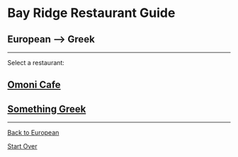 # Bay Ridge Restaurant Guide
## European --> Greek
---
Select a restaurant:
## [Omoni Cafe](https://omoniacafe.com/)
## [Something Greek](https://www.somethingreekonline.com/)
---
[Back to European](../European)

[Start Over](../home.md)
